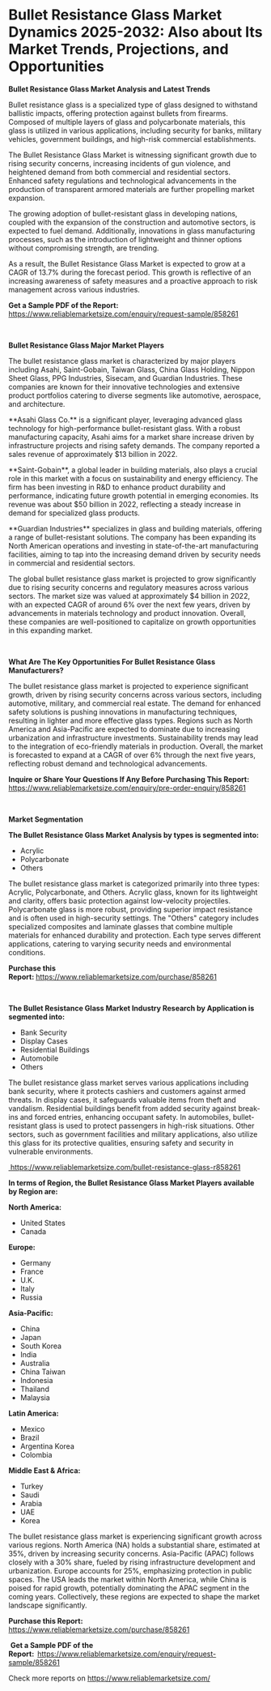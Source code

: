 <p><h1>Bullet Resistance Glass Market Dynamics 2025-2032: Also about Its Market Trends, Projections, and Opportunities</h1></p><p><strong>Bullet Resistance Glass Market Analysis and Latest Trends</strong></p>
<p><p>Bullet resistance glass is a specialized type of glass designed to withstand ballistic impacts, offering protection against bullets from firearms. Composed of multiple layers of glass and polycarbonate materials, this glass is utilized in various applications, including security for banks, military vehicles, government buildings, and high-risk commercial establishments.</p><p>The Bullet Resistance Glass Market is witnessing significant growth due to rising security concerns, increasing incidents of gun violence, and heightened demand from both commercial and residential sectors. Enhanced safety regulations and technological advancements in the production of transparent armored materials are further propelling market expansion. </p><p>The growing adoption of bullet-resistant glass in developing nations, coupled with the expansion of the construction and automotive sectors, is expected to fuel demand. Additionally, innovations in glass manufacturing processes, such as the introduction of lightweight and thinner options without compromising strength, are trending. </p><p>As a result, the Bullet Resistance Glass Market is expected to grow at a CAGR of 13.7% during the forecast period. This growth is reflective of an increasing awareness of safety measures and a proactive approach to risk management across various industries.</p></p>
<p><strong>Get a Sample PDF of the Report:&nbsp;</strong> <a href="https://www.reliablemarketsize.com/enquiry/request-sample/858261?utm_campaign=3029&utm_medium=2&utm_source=Github&utm_content=ia&utm_term=31032025&utm_id=bullet-resistance-glass">https://www.reliablemarketsize.com/enquiry/request-sample/858261</a></p>
<p>&nbsp;</p>
<p><strong>Bullet Resistance Glass Major Market Players</strong></p>
<p><p>The bullet resistance glass market is characterized by major players including Asahi, Saint-Gobain, Taiwan Glass, China Glass Holding, Nippon Sheet Glass, PPG Industries, Sisecam, and Guardian Industries. These companies are known for their innovative technologies and extensive product portfolios catering to diverse segments like automotive, aerospace, and architecture.</p><p>**Asahi Glass Co.** is a significant player, leveraging advanced glass technology for high-performance bullet-resistant glass. With a robust manufacturing capacity, Asahi aims for a market share increase driven by infrastructure projects and rising safety demands. The company reported a sales revenue of approximately $13 billion in 2022.</p><p>**Saint-Gobain**, a global leader in building materials, also plays a crucial role in this market with a focus on sustainability and energy efficiency. The firm has been investing in R&D to enhance product durability and performance, indicating future growth potential in emerging economies. Its revenue was about $50 billion in 2022, reflecting a steady increase in demand for specialized glass products.</p><p>**Guardian Industries** specializes in glass and building materials, offering a range of bullet-resistant solutions. The company has been expanding its North American operations and investing in state-of-the-art manufacturing facilities, aiming to tap into the increasing demand driven by security needs in commercial and residential sectors.</p><p>The global bullet resistance glass market is projected to grow significantly due to rising security concerns and regulatory measures across various sectors. The market size was valued at approximately $4 billion in 2022, with an expected CAGR of around 6% over the next few years, driven by advancements in materials technology and product innovation. Overall, these companies are well-positioned to capitalize on growth opportunities in this expanding market.</p></p>
<p>&nbsp;</p>
<p><strong>What Are The Key Opportunities For Bullet Resistance Glass Manufacturers?</strong></p>
<p><p>The bullet resistance glass market is projected to experience significant growth, driven by rising security concerns across various sectors, including automotive, military, and commercial real estate. The demand for enhanced safety solutions is pushing innovations in manufacturing techniques, resulting in lighter and more effective glass types. Regions such as North America and Asia-Pacific are expected to dominate due to increasing urbanization and infrastructure investments. Sustainability trends may lead to the integration of eco-friendly materials in production. Overall, the market is forecasted to expand at a CAGR of over 6% through the next five years, reflecting robust demand and technological advancements.</p></p>
<p><strong>Inquire or Share Your Questions If Any Before Purchasing This Report:</strong> <a href="https://www.reliablemarketsize.com/enquiry/pre-order-enquiry/858261?utm_campaign=3029&utm_medium=2&utm_source=Github&utm_content=ia&utm_term=31032025&utm_id=bullet-resistance-glass">https://www.reliablemarketsize.com/enquiry/pre-order-enquiry/858261</a></p>
<p>&nbsp;</p>
<p><strong>Market Segmentation</strong></p>
<p><strong>The Bullet Resistance Glass Market Analysis by types is segmented into:</strong></p>
<p><ul><li>Acrylic</li><li>Polycarbonate</li><li>Others</li></ul></p>
<p><p>The bullet resistance glass market is categorized primarily into three types: Acrylic, Polycarbonate, and Others. Acrylic glass, known for its lightweight and clarity, offers basic protection against low-velocity projectiles. Polycarbonate glass is more robust, providing superior impact resistance and is often used in high-security settings. The "Others" category includes specialized composites and laminate glasses that combine multiple materials for enhanced durability and protection. Each type serves different applications, catering to varying security needs and environmental conditions.</p></p>
<p><strong>Purchase this Report:&nbsp;</strong><a href="https://www.reliablemarketsize.com/purchase/858261?utm_campaign=3029&utm_medium=2&utm_source=Github&utm_content=ia&utm_term=31032025&utm_id=bullet-resistance-glass">https://www.reliablemarketsize.com/purchase/858261</a></p>
<p>&nbsp;</p>
<p><strong>The Bullet Resistance Glass Market Industry Research by Application is segmented into:</strong></p>
<p><ul><li>Bank Security</li><li>Display Cases</li><li>Residential Buildings</li><li>Automobile</li><li>Others</li></ul></p>
<p><p>The bullet resistance glass market serves various applications including bank security, where it protects cashiers and customers against armed threats. In display cases, it safeguards valuable items from theft and vandalism. Residential buildings benefit from added security against break-ins and forced entries, enhancing occupant safety. In automobiles, bullet-resistant glass is used to protect passengers in high-risk situations. Other sectors, such as government facilities and military applications, also utilize this glass for its protective qualities, ensuring safety and security in vulnerable environments.</p></p>
<p><a href="https://www.reliablemarketsize.com/bullet-resistance-glass-r858261?utm_campaign=3029&utm_medium=2&utm_source=Github&utm_content=ia&utm_term=31032025&utm_id=bullet-resistance-glass">&nbsp;https://www.reliablemarketsize.com/bullet-resistance-glass-r858261</a></p>
<p><strong>In terms of Region, the Bullet Resistance Glass Market Players available by Region are:</strong></p>
<p>
    <p> <strong> North America: </strong>
        <ul>
            <li>United States</li>
            <li>Canada</li>
        </ul>
        </p> 
    <p> <strong> Europe: </strong>
        <ul>
            <li>Germany</li>
            <li>France</li>
            <li>U.K.</li>
            <li>Italy</li>
            <li>Russia</li>
        </ul>
        </p> 
    <p> <strong> Asia-Pacific: </strong>
        <ul>
            <li>China</li>
            <li>Japan</li>
            <li>South Korea</li>
            <li>India</li>
            <li>Australia</li>
            <li>China Taiwan</li>
            <li>Indonesia</li>
            <li>Thailand</li>
            <li>Malaysia</li>
        </ul>
        </p> 
    <p> <strong> Latin America: </strong>
        <ul>
            <li>Mexico</li>
            <li>Brazil</li>
            <li>Argentina Korea</li>
            <li>Colombia</li>
        </ul>
        </p> 
    <p> <strong> Middle East & Africa: </strong>
        <ul>
            <li>Turkey</li>
            <li>Saudi</li>
            <li>Arabia</li>
            <li>UAE</li>
            <li>Korea</li>
        </ul>
    </p>
    </p>
<p><p>The bullet resistance glass market is experiencing significant growth across various regions. North America (NA) holds a substantial share, estimated at 35%, driven by increasing security concerns. Asia-Pacific (APAC) follows closely with a 30% share, fueled by rising infrastructure development and urbanization. Europe accounts for 25%, emphasizing protection in public spaces. The USA leads the market within North America, while China is poised for rapid growth, potentially dominating the APAC segment in the coming years. Collectively, these regions are expected to shape the market landscape significantly.</p></p>
<p><strong>Purchase this Report: </strong><a href="https://www.reliablemarketsize.com/purchase/858261?utm_campaign=3029&utm_medium=2&utm_source=Github&utm_content=ia&utm_term=31032025&utm_id=bullet-resistance-glass">https://www.reliablemarketsize.com/purchase/858261</a></p>
<p>&nbsp;<strong>Get a Sample PDF of the Report:&nbsp;&nbsp;</strong><a href="https://www.reliablemarketsize.com/enquiry/request-sample/858261?utm_campaign=3029&utm_medium=2&utm_source=Github&utm_content=ia&utm_term=31032025&utm_id=bullet-resistance-glass">https://www.reliablemarketsize.com/enquiry/request-sample/858261</a></p>
<p><strong></strong></p>
<p>Check more reports on <a href="https://www.reliablemarketsize.com/?utm_campaign=3029&utm_medium=2&utm_source=Github&utm_content=ia&utm_term=31032025&utm_id=bullet-resistance-glass">https://www.reliablemarketsize.com/</a></p>